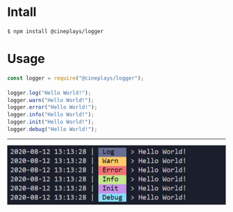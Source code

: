 # Intall

```console
$ npm install @cineplays/logger
```

# Usage

```js
const logger = require("@cineplays/logger");

logger.log("Hello World!");
logger.warn("Hello World!");
logger.error("Hello World!");
logger.info("Hello World!");
logger.init("Hello World!");
logger.debug("Hello World!");
```

---

![Example](https://raw.githubusercontent.com/CinePlays/logger/master/media/%40cineplays-logger.jpg)

